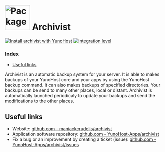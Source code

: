 # <img src="/images/yunohost_package.png" height="80px" alt="Package"> Archivist

[![Install archivist with YunoHost](https://install-app.yunohost.org/install-with-yunohost.svg)](https://install-app.yunohost.org/?app=archivist) [![Integration level](https://dash.yunohost.org/integration/archivist.svg)](https://dash.yunohost.org/appci/app/archivist)

### Index

- [Useful links](#useful-links)

Archivist is an automatic backup system for your server. It is able to makes backups of your YunoHost core and your apps by using the YunoHost backup command. It can also makes backups of specified directories.
Your backups can be send to many other places, local or distant. Archivist is automatically launched periodicaly to update your backups and send the modifications to the other places.

## Useful links

+ Website: [github.com - maniackcrudelis/archivist](https://github.com/maniackcrudelis/archivist)
+ Application software repository: [github.com - YunoHost-Apps/archivist](https://github.com/YunoHost-Apps/archivist_ynh)
+ Fix a bug or an improvement by creating a ticket (issue): [github.com - YunoHost-Apps/archivist/issues](https://github.com/YunoHost-Apps/archivist_ynh/issues)
